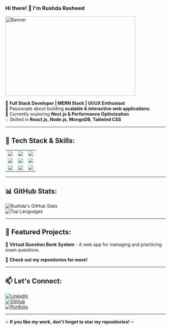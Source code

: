 ### Hi there! 👋 I'm **Rushda Rasheed**

<img src="https://images.unsplash.com/photo-1519389950473-47ba0277781c?ixlib=rb-1.2.1&auto=format&fit=crop&w=1600&q=80" alt="Banner" width="90%" height="250" />

🚀 **Full Stack Developer | MERN Stack | UI/UX Enthusiast**  
🎯 Passionate about building **scalable & interactive web applications**  
🌱 Currently exploring **Next.js & Performance Optimization**  
💡 Skilled in **React.js, Node.js, MongoDB, Tailwind CSS**

---

## 🔧 Tech Stack & Skills:

<div align="center">
  <table>
    <tr>
      <td align="center"><img src="https://img.shields.io/badge/HTML5-E34F26?style=for-the-badge&logo=html5&logoColor=white" /></td>
      <td align="center"><img src="https://img.shields.io/badge/CSS3-1572B6?style=for-the-badge&logo=css3&logoColor=white" /></td>
      <td align="center"><img src="https://img.shields.io/badge/JavaScript-F7DF1E?style=for-the-badge&logo=javascript&logoColor=black" /></td>
    </tr>
    <tr>
      <td align="center"><img src="https://img.shields.io/badge/React-61DAFB?style=for-the-badge&logo=react&logoColor=black" /></td>
      <td align="center"><img src="https://img.shields.io/badge/Next.js-000000?style=for-the-badge&logo=nextdotjs&logoColor=white" /></td>
      <td align="center"><img src="https://img.shields.io/badge/Node.js-339933?style=for-the-badge&logo=node.js&logoColor=white" /></td>
    </tr>
    <tr>
      <td align="center"><img src="https://img.shields.io/badge/MongoDB-47A248?style=for-the-badge&logo=mongodb&logoColor=white" /></td>
      <td align="center"><img src="https://img.shields.io/badge/TailwindCSS-06B6D4?style=for-the-badge&logo=tailwind-css&logoColor=white" /></td>
      <td align="center"><img src="https://img.shields.io/badge/Git-F05032?style=for-the-badge&logo=git&logoColor=white" /></td>
    </tr>
  </table>
</div>

---

## 📊 GitHub Stats:

![Rushda's GitHub Stats](https://github-readme-stats.vercel.app/api?username=Rushda-Rasheed&show_icons=true&theme=radical)  
![Top Languages](https://github-readme-stats.vercel.app/api/top-langs/?username=Rushda-Rasheed&layout=compact&theme=radical)

---

## 🚀 Featured Projects:

🔹 **Virtual Question Bank System** - A web app for managing and practicing exam questions.

📌 **Check out my repositories for more!**

---

## 📫 Let's Connect:

[![LinkedIn](https://img.shields.io/badge/LinkedIn-%230077B5.svg?&style=for-the-badge&logo=linkedin&logoColor=white)](https://www.linkedin.com/in/rushda-rasheed-958607351/)  
[![GitHub](https://img.shields.io/badge/GitHub-%23181717.svg?&style=for-the-badge&logo=github&logoColor=white)](https://github.com/Rushda-Rasheed)  
[![Portfolio](https://img.shields.io/badge/Portfolio-Coming%20Soon-blue?style=for-the-badge)](https://your-portfolio-link.com)

---

⭐ **If you like my work, don't forget to star my repositories!** ⭐
